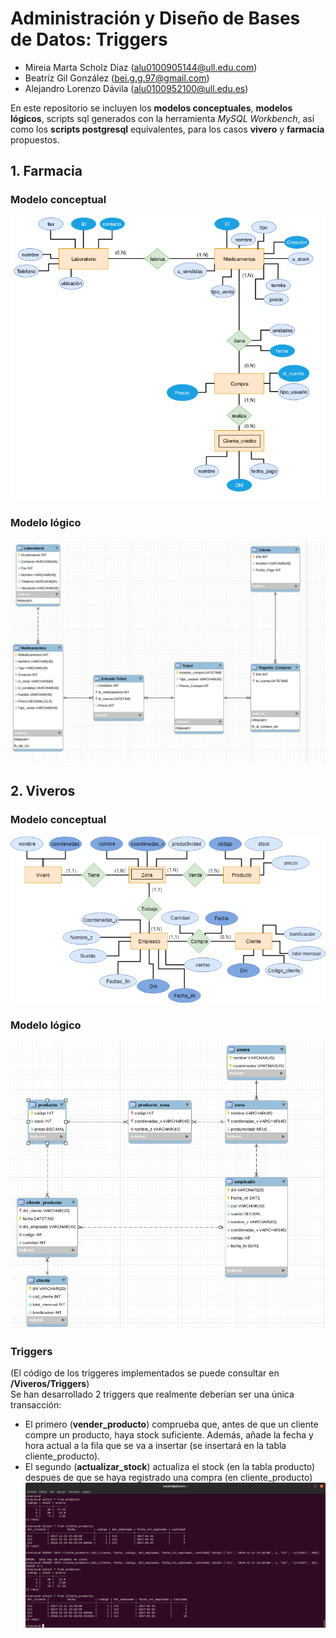 # Administración y Diseño de Bases de Datos: Triggers
- Mireia Marta Scholz Díaz (alu0100905144@ull.edu.com)
- Beatríz Gil González (bei.g.g.97@gmail.com)
- Alejandro Lorenzo Dávila (alu0100952100@ull.edu.es)

En este repositorio se incluyen los __modelos conceptuales__, __modelos lógicos__, scripts sql generados con la herramienta *MySQL Workbench*, así como los __scripts postgresql__ equivalentes, para los casos __vivero__ y __farmacia__ propuestos.

## 1. Farmacia
### Modelo conceptual
![mcfarmacia](/Farmacia/Imagenes/modelo_conceptual.png?raw=true)
### Modelo lógico
![mlfarmacia](/Farmacia/Imagenes/modelo_logico.png?raw=true)

## 2. Viveros
### Modelo conceptual
![mcvivero](/Viveros/Imagenes/modelo_conceptual.png?raw=true)
### Modelo lógico
![mlvivero](/Viveros/Imagenes/modelo_logico.png?raw=true)
### Triggers
(El código de los triggeres implementados se puede consultar en __/Viveros/Triggers__)  
Se han desarrollado 2 triggers que realmente deberían ser una única transacción:  
- El primero (__vender_producto__) comprueba que, antes de que un cliente compre un producto, haya stock suficiente. Además, añade la fecha y hora actual a la fila que se va a insertar (se insertará en la tabla cliente_producto).  
- El segundo (__actualizar_stock__) actualiza el stock (en la tabla producto) despues de que se haya registrado una compra (en cliente_producto) 
![ejecuciontriggervivero](/Viveros/Triggers/ejecucion.png?raw=true)


